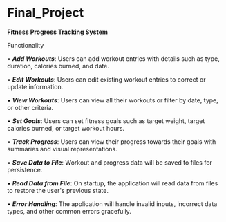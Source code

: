 # Final_Project

**Fitness Progress Tracking System**

Functionality

•	**_Add Workouts_**: Users can add workout entries with details such as type, duration, calories burned, and date.

•	**_Edit Workouts_**: Users can edit existing workout entries to correct or update information.

•	**_View Workouts_**: Users can view all their workouts or filter by date, type, or other criteria.

•	**_Set Goals_**: Users can set fitness goals such as target weight, target calories burned, or target workout hours.

•	**_Track Progress_**: Users can view their progress towards their goals with summaries and visual representations.

•	**_Save Data to File_**: Workout and progress data will be saved to files for persistence.

•	**_Read Data from File_**: On startup, the application will read data from files to restore the user's previous state.

•	**_Error Handling_**: The application will handle invalid inputs, incorrect data types, and other common errors gracefully.
